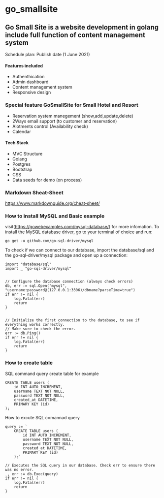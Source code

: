 # go_smallsite
## Go Small Site is a website development in golang include full function of content management system 
Schedule plan: Publish date (1 June 2021)

#### Features included 
- Authenthication 
- Admin dashboard
- Content management system
- Responsive design 

### Special feature GoSmallSite for Small Hotel and Resort
- Reservation system manegement (show,add,update,delete)
- 2Ways email support (to customer and reservation)
- Alotments control (Availability check)
- Calendar

#### Tech Stack
- MVC Structure
- Golang 
- Postgres
- Bootstrap
- CSS
- Data seeds for demo (on process)


### Markdown Sheat-Sheet
https://www.markdownguide.org/cheat-sheet/



### How to install MySQL and Basic example
visit(https://gowebexamples.com/mysql-database/) for more infomation.
To install the MySQL database driver, go to your terminal of choice and run:
```
go get -u github.com/go-sql-driver/mysql
```

To check if we can connect to our database, import the database/sql and the go-sql-driver/mysql package and open up a connection:
```
import "database/sql"
import _ "go-sql-driver/mysql"


// Configure the database connection (always check errors)
db, err := sql.Open("mysql", "username:password@(127.0.0.1:3306)/dbname?parseTime=true")
if err != nil {
    log.Fatal(err)
    return
}


// Initialize the first connection to the database, to see if everything works correctly.
// Make sure to check the error.
err := db.Ping()
if err != nil {
    log.Fatal(err)
    return
}

```

### How to create table

SQL command query create table for example 
```
CREATE TABLE users (
    id INT AUTO_INCREMENT,
    username TEXT NOT NULL,
    password TEXT NOT NULL,
    created_at DATETIME,
    PRIMARY KEY (id)
);
```

How to excute SQL comannad query
```
query := `
    CREATE TABLE users (
        id INT AUTO_INCREMENT,
        username TEXT NOT NULL,
        password TEXT NOT NULL,
        created_at DATETIME,
        PRIMARY KEY (id)
    );`

// Executes the SQL query in our database. Check err to ensure there was no error.
_, err := db.Exec(query)
if err != nil {
    log.Fatal(err)
    return
}
```



